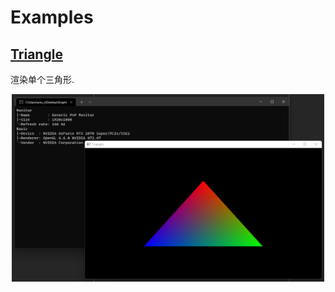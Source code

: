 # Examples

## [Triangle](Triangle)

渲染单个三角形.

<p align="center"><img src="Triangle/screenshot.png" width="500" height="300"/></p>
